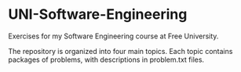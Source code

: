 # UNI-Software-Engineering
Exercises for my Software Engineering course at Free University.

The repository is organized into four main topics. Each topic contains packages of problems, with descriptions in problem.txt files.